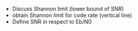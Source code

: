 * Discuss Shannon limit (lower bound of SNR)
* obtain Shannon limit for code rate (vertical line)
* Define SNR in respect to Eb/N0
